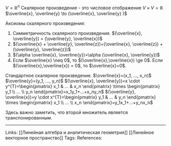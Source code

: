 $V=\mathbb{R}^{n}$
Скалярное произведение - это числовое отображение
$V \times V = \mathbb{R}$
$\overline{x}, \overline{y} \to (\overline{x}, \overline{y} )$

Аксиомы скалярного произведения:
1. Симметричность скалярного произведения. $(\overline{x}, \overline{y}) = (\overline{y}, \overline{x})$
2. $(\overline{x} + \overline{y}, \overline{z})=(\overline{x}, \overline{z}) + (\overline{y}, \overline{z})$
3. $(\alpha \overline{x}, \overline{y})=\alpha (\overline{x}, \overline{y})$
4. Если $\overline{x} \neq 0$, то $(\overline{x},\overline{x}) \ge 0$. Если $(\overline{x},\overline{x}) = 0$, то $\overline{x}=0$. 

Стандартное скалярное произведение. 
$\overline{x}=(x_1, ..., x_n)$
$\overline{y}=(y_1, ..., y_n)$
$(\overline{x}, \overline{y})=x \cdot y^{T}=\begin{pmatrix} x_1 & ... & x_n \end{pmatrix} \times \begin{pmatrix} y_1 \\ ... \\ y_n \end{pmatrix}=x_1y_1+...+x_ny_n$
$(\overline{y}, \overline{x})=y \cdot x^{T}=\begin{pmatrix} y_1 & ... & y_n \end{pmatrix} \times \begin{pmatrix} x_1 \\ ... \\ x_n \end{pmatrix}=y_1x_1+...+y_nx_n$

Здесь важно заметить, что второй множитель является транспонированным. 
___
Links: [[Линейная алгебра и аналитическая геометрия]] [[Линейное векторное пространство]]
Tags:
References: